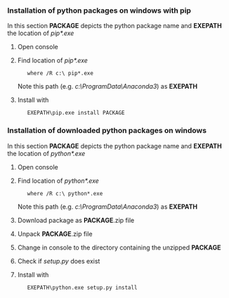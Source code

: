 ### Installation of python packages on windows with pip

In this section **PACKAGE** depicts the python package name and **EXEPATH** the location of _pip*.exe_ 

1. Open console
2. Find location of _pip*.exe_
    
          where /R c:\ pip*.exe
   
   Note this path (e.g. _c:\ProgramData\Anaconda3_) as **EXEPATH** 
   
3. Install with 

          EXEPATH\pip.exe install PACKAGE


### Installation of downloaded python packages on windows

In this section **PACKAGE** depicts the python package name and **EXEPATH** the location of _python*.exe_ 

1. Open console
2. Find location of _python*.exe_
    
          where /R c:\ python*.exe
   
   Note this path (e.g. _c:\ProgramData\Anaconda3_) as **EXEPATH** 
   
3. Download package as **PACKAGE**.zip file
4. Unpack **PACKAGE**.zip file
5. Change in console to the directory containing the unzipped **PACKAGE** 
6. Check if _setup.py_ does exist
7. Install with 

          EXEPATH\python.exe setup.py install

